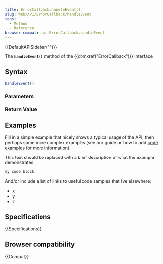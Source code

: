 ```yaml
---
title: ErrorCallback.handleEvent()
slug: Web/API/ErrorCallback/handleEvent
tags:
  - Method
  - Reference
browser-compat: api.ErrorCallback.handleEvent
---
```

{{DefaultAPISidebar("")}}

The **`handleEvent()`** method of the {{domxref("ErrorCallback")}} interface 

## Syntax

```js
handleEvent()
```

### Parameters



### Return Value



## Examples

Fill in a simple example that nicely shows a typical usage of the API, then perhaps some more complex examples (see our guide on how to add [code examples](/en-US/docs/MDN/Contribute/Structures/Code_examples) for more information).

This text should be replaced with a brief description of what the example demonstrates.

```js
my code block
```

And/or include a list of links to useful code samples that live elsewhere:

*   x
*   y
*   z

## Specifications

{{Specifications}}

## Browser compatibility

{{Compat}}

